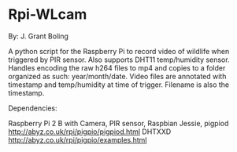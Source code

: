 # Rpi-WLcam
By: J. Grant Boling

A python script for the Raspberry Pi to record video of wildlife when triggered by PIR sensor. Also supports DHT11 temp/humidity sensor. Handles encoding the raw h264 files to mp4 and copies to a folder organized as such: year/month/date. Video files are annotated with timestamp and temp/humidity at time of trigger. Filename is also the timestamp.

Dependencies:

Raspberry Pi 2 B with Camera,
PIR sensor,
Raspbian Jessie,
pigpiod http://abyz.co.uk/rpi/pigpio/pigpiod.html
DHTXXD  http://abyz.co.uk/rpi/pigpio/examples.html
